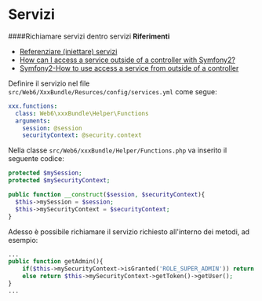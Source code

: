 Servizi
===

####Richiamare servizi dentro servizi
**Riferimenti**
- [Referenziare (iniettare) servizi](http://symfony.com/it/doc/current/book/service_container.html#referenziare-iniettare-servizi)
- [How can I access a service outside of a controller with Symfony2?](http://stackoverflow.com/questions/6124444/how-can-i-access-a-service-outside-of-a-controller-with-symfony2)
- [Symfony2-How to use access a service from outside of a controller](http://stackoverflow.com/questions/8757916/symfony2-how-to-use-access-a-service-from-outside-of-a-controller)

Definire il servizio nel file `src/Web6/XxxBundle/Resurces/config/services.yml` come segue:
```yaml
xxx.functions:
  class: Web6\xxxBundle\Helper\Functions
  arguments:
    session: @session
    securityContext: @security.context
```
Nella classe `src/Web6/xxxBundle/Helper/Functions.php` va inserito il seguente codice:
```php
protected $mySession;
protected $mySecurityContext;

public function __construct($session, $securityContext){
  $this->mySession = $session;
  $this->mySecurityContext = $securityContext;
}
```
Adesso è possibile richiamare il servizio richiesto all'interno dei metodi, ad esempio:
```php
...
public function getAdmin(){
    if($this->mySecurityContext->isGranted('ROLE_SUPER_ADMIN')) return null;
    else return $this->mySecurityContext->getToken()->getUser();
}
...
```
